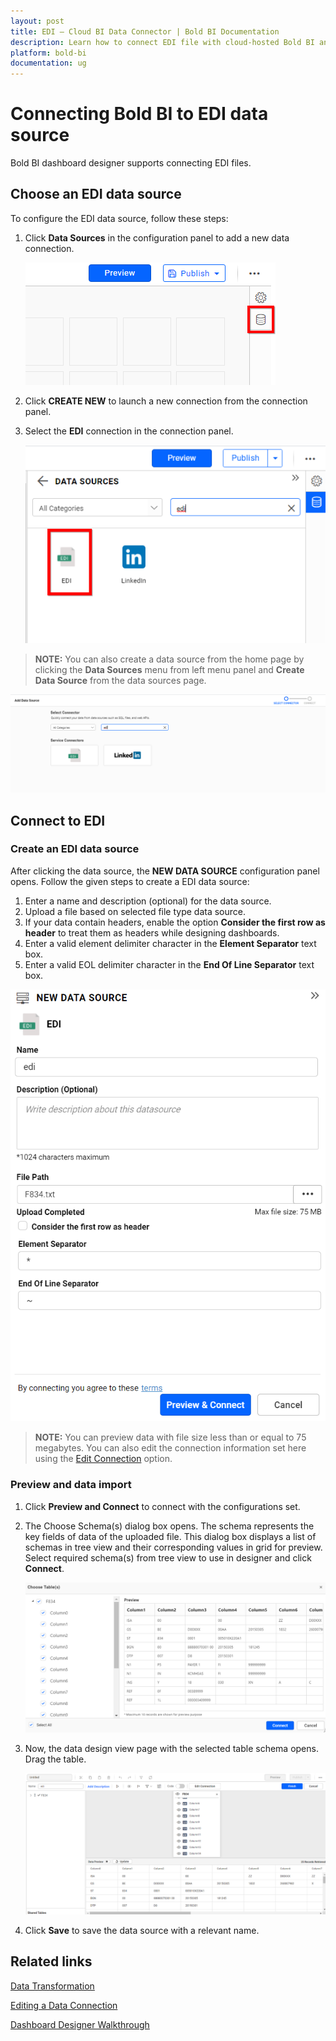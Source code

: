 ```yaml
---
layout: post
title: EDI – Cloud BI Data Connector | Bold BI Documentation
description: Learn how to connect EDI file with cloud-hosted Bold BI and create data source for dashboard preparation.
platform: bold-bi
documentation: ug
---
```

 
# Connecting Bold BI to EDI data source
Bold BI dashboard designer supports connecting EDI files.

## Choose an EDI data source
To configure the EDI data source, follow these steps: 
1. Click **Data Sources** in the configuration panel to add a new data connection.

   ![Data source icon](/static/assets/cloud/working-with-datasource/data-connectors/images/common/DataSourcesIcon.png)

2. Click **CREATE NEW** to launch a new connection from the connection panel.
3. Select the **EDI** connection in the connection panel.

   ![Choose data source](/static/assets/cloud/working-with-datasource/data-connectors/images/Edi/ChooseDS.png)

> **NOTE:**  You can also create a data source from the home page by clicking the **Data Sources** menu from left menu panel and **Create Data Source** from the data sources page.

   ![Choose data source from server](/static/assets/cloud/working-with-datasource/data-connectors/images/Edi/ChooseDS_server.png)

## Connect to EDI
### Create an EDI data source
After clicking the data source, the **NEW DATA SOURCE** configuration panel opens. Follow the given steps to create a EDI data source: 
1.	Enter a name and description (optional) for the data source.
2.	Upload a file based on selected file type data source.
3.	If your data contain headers, enable the option **Consider the first row as header** to treat them as headers while designing dashboards.
4.	Enter a valid element delimiter character in the **Element Separator** text box.
5.	Enter a valid EOL delimiter character in the **End Of Line Separator** text box.

   ![EDI Connection](/static/assets/cloud/working-with-datasource/data-connectors/images/Edi/Edi_Connection.png)

> **NOTE:**  You can preview data with file size less than or equal to 75 megabytes. You can also edit the connection information set here using the [Edit Connection](/cloud-bi/working-with-data-source/editing-a-data-connection/) option.

### Preview and data import
1. Click **Preview and Connect** to connect with the configurations set.
2. The Choose Schema(s) dialog box opens. The schema represents the key fields of data of the uploaded file. This dialog box displays a list of schemas in tree view and their corresponding values in grid for preview. Select required schema(s) from tree view to use in designer and click **Connect**.

   ![Preview](/static/assets/cloud/working-with-datasource/data-connectors/images/Edi/Preview_Extract.png)

3. Now, the data design view page with the selected table schema opens. Drag the table.

   ![Query Editor](/static/assets/cloud/working-with-datasource/data-connectors/images/Edi/QueryEditor_Extract.png)

4. Click **Save** to save the data source with a relevant name.

## Related links
[Data Transformation](/cloud-bi/working-with-data-source/transforming-data/joining-table/)

[Editing a Data Connection](/cloud-bi/working-with-data-source/editing-a-data-connection/)   

[Dashboard Designer Walkthrough](/cloud-bi/getting-started/bold-bi-walk-through/)